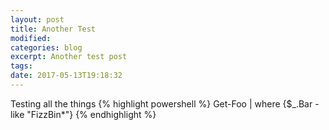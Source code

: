 ```yaml
---
layout: post
title: Another Test
modified:
categories: blog
excerpt: Another test post 
tags: 
date: 2017-05-13T19:18:32
---
```


Testing all the things
{% highlight powershell %}
Get-Foo | where {$_.Bar -like "FizzBin*"}
{% endhighlight %}